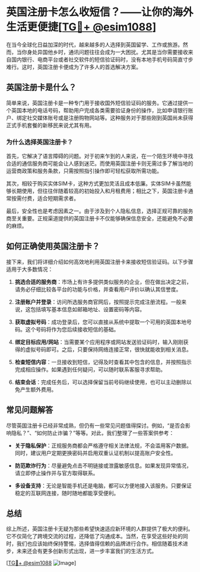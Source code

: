 # 英国注册卡怎么收短信？——让你的海外生活更便捷[[TG💪+ @esim1088](https://t.me/s/esim1088)]

在当今全球化日益加深的时代，越来越多的人选择到英国留学、工作或旅游。然而，当你身处异国他乡时，通讯问题往往会成为一大困扰。尤其是当你需要接收来自国内银行、电商平台或者社交软件的短信验证码时，没有本地手机号码简直寸步难行。这时，英国注册卡便成为了许多人的首选解决方案。

## 英国注册卡是什么？

简单来说，英国注册卡是一种专门用于接收国外短信验证码的服务。它通过提供一个英国本地的电话号码，帮助用户完成各类需要验证身份的操作，比如申请银行账户、绑定社交媒体账号或是注册购物网站等。这种服务对于那些刚到英国尚未获得正式手机套餐的新移民来说尤其有用。

### 为什么选择英国注册卡？

首先，它解决了语言障碍的问题。对于初来乍到的人来说，在一个陌生环境中寻找合适的通信服务商可能会让人感到迷茫。而使用英国注册卡则无需过多了解当地的运营商政策和服务条款，只需按照指引操作即可轻松获取所需功能。

其次，相较于购买实体SIM卡，这种方式更加灵活且成本低廉。实体SIM卡虽然能够长期使用，但往往伴随着较高的初始投入和月租费用；相比之下，英国注册卡通常按需付费，适合短期需求者。

最后，安全性也是考虑因素之一。由于涉及到个人隐私信息，选择正规可靠的服务商至关重要。正规渠道提供的英国注册卡不仅能够确保信息安全，还能避免不必要的麻烦。

## 如何正确使用英国注册卡？

接下来，我们将详细介绍如何高效地利用英国注册卡来接收短信验证码。以下步骤适用于大多数情况：

1. **挑选合适的服务商**：市场上有许多提供类似服务的企业，但在做出决定之前，请务必仔细比较各平台的功能与价格，并查看用户评价以确认其信誉度。
   
2. **注册账户并登录**：访问所选服务商官网后，按照提示完成注册流程。一般来说，这包括填写基本信息如邮箱地址、设置密码等内容。

3. **获取虚拟号码**：成功登录后，您可以直接从系统中提取一个可用的英国本地号码。这个号码将作为您后续接收短信的基础。

4. **绑定目标应用/网站**：当需要某个应用程序或网站发送验证码时，输入刚刚获得的虚拟号码即可。之后，只要保持网络连接正常，很快就能收到相关消息。

5. **检查短信内容**：一旦接收到短信，记得及时查看其中包含的信息，并按照指示完成相应操作。如果遇到任何疑问，可以随时联系客服寻求帮助。

6. **结束会话**：完成任务后，可以选择保留当前号码继续使用，也可以主动删除以免产生额外费用。

## 常见问题解答

尽管英国注册卡已经非常成熟，但仍有一些常见问题值得探讨。例如，“是否会影响隐私？”、“如何防止诈骗？”等等。对此，我们整理了一些答案供参考：

- **关于隐私保护**：正规服务商都会严格遵守相关法律法规，不会滥用客户数据。同时，建议用户定期更换密码并启用双重认证机制以提高账户安全性。
  
- **防范欺诈行为**：尽量避免点击不明链接或泄露敏感信息。如果发现异常情况，请立即停止操作并与官方取得联系。

- **多设备支持**：无论是智能手机还是电脑，都可以方便地接入该服务。只要保证稳定的互联网连接，随时随地都能享受便利。

## 总结

综上所述，英国注册卡无疑为那些希望快速适应新环境的人群提供了极大的便利。它不仅简化了跨境交流的过程，还降低了沟通成本。当然，在享受这些好处的同时，我们也应该始终保持警惕，选择值得信赖的品牌进行合作。相信随着技术进步，未来还会有更多创新形式出现，进一步丰富我们的生活方式。

[[TG💪+ @esim1088](https://t.me/s/esim1088) ![Image](https://i.postimg.cc/4NQfJmqS/Snipaste-2025-05-13-00-14-12.png)]